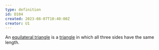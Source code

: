 ```yaml
---
type: definition
id: D104
created: 2023-08-07T10:40:00Z
creator: U1
---
```

An [equilateral triangle](=equilateral-triangle) is a [triangle](#triangle) in which all three sides have the same length.

